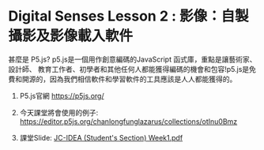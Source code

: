 # Digital Senses Lesson 2 : 影像：自製攝影及影像載入軟件


甚麼是 P5.js?
p5.js是一個用作創意編碼的JavaScript 函式庫，重點是讓藝術家、設計師、 教育工作者、初學者和其他任何人都能獲得編碼的機會和包容!p5.js是免費和開源的，因為我們相信軟件和學習軟件的工具應該是人人都能獲得的。

1. P5.js官網
https://p5js.org/

2. 今天課堂將會使用的例子:
https://editor.p5js.org/chanlongfunglazarus/collections/otInu0Bmz

3. 課堂Slide:
[JC-IDEA (Student's Section) Week1.pdf](https://github.com/JC-Project-IDEA/Digital-Senses-Week-2/files/10738796/JC-IDEA.Student.s.Section.Week2.pdf)
